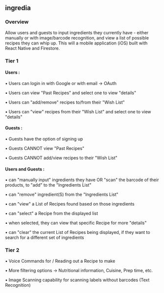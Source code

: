 ## ingredia 

### Overview
Allow users and guests to input ingredients they currently have - either manually or with image/barcode recognition, and view a list of possible recipes they can whip up. This will a mobile application (iOS) built with React Native and Firestore.

### Tier 1

#### Users :
  • Users can login in with Google or with email → OAuth
  
  • Users can view "Past Recipes" and select one to view "details"
  
  • Users can "add/remove" recipes to/from their "Wish List"
  
  • Users can "view" recipes from their "Wish List" and select one to view "details"
#### Guests :
  • Guests have the option of signing up
  
  • Guests CANNOT view "Past Recipes"
  
  • Guests CANNOT add/view recipes to their "Wish List"
#### Users and Guests :
  • can "manually input" ingredients they have OR "scan" the barcode of their products, to "add" to the "Ingredients List"
  
  • can "remove" ingredient(S) from the "Ingredients List"
  
  • can "view" a List of Recipes found based on those ingredients
  
  • can "select" a Recipe from the displayed list
  
  • when selected, they can view that specific Recipe for more "details"
  
  • can "clear" the current List of Recipes being displayed, if they want to search for a different set of ingredients



### Tier 2

• Voice Commands for / Reading out a Recipe to make

• More filtering options → Nutritional information, Cuisine, Prep time, etc.

• Image Scanning capability for scanning labels without barcodes (Text Recognition)


